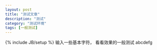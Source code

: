 ```yaml
---
layout: post
title: "测试文章"
description: "测试"
category: "测试环境"
tags: [一般测试]
---
```

{% include JB/setup %}
输入一些基本字符，
看看效果的一般测试
abcdefg


